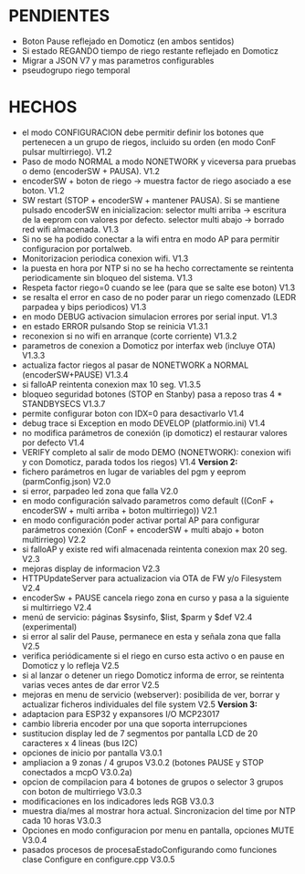 PENDIENTES
==========
- Boton Pause reflejado en Domoticz (en ambos sentidos)
- Si estado REGANDO tiempo de riego restante reflejado en Domoticz
- Migrar a JSON V7 y mas parametros configurables
- pseudogrupo riego temporal

HECHOS
======
- el modo CONFIGURACION debe permitir definir los botones que pertenecen a un grupo de riegos, incluido su orden (en modo ConF pulsar multirriego). V1.2
- Paso de modo NORMAL a modo NONETWORK y viceversa para pruebas o demo (encoderSW + PAUSA). V1.2
- encoderSW + boton de riego -> muestra factor de riego asociado a ese boton. V1.2
- SW restart (STOP + encoderSW + mantener PAUSA). Si se mantiene pulsado encoderSW en inicializacion:
    selector multi arriba -> escritura de la eeprom con valores por defecto.
    selector multi abajo  -> borrado red wifi almacenada. V1.3 
- Si no se ha podido conectar a la wifi entra en modo AP para permitir configuracion por portalweb.  
- Monitorizacion periodica conexion wifi. V1.3
- la puesta en hora por NTP si no se ha hecho correctamente se reintenta periodicamente sin
  bloqueo del sistema. V1.3
- Respeta factor riego=0 cuando se lee (para que se salte ese boton) V1.3
- se resalta el error en caso de no poder parar un riego comenzado (LEDR parpadea y bips
  periodicos) V1.3
- en modo DEBUG activacion simulacion errores por serial input. V1.3
- en estado ERROR pulsando Stop se reinicia V1.3.1
- reconexion si no wifi en arranque (corte corriente) V1.3.2
- parametros de conexion a Domoticz por interfax web (incluye OTA) V1.3.3
- actualiza factor riegos al pasar de NONETWORK a NORMAL (encoderSW+PAUSE) V1.3.4
- si falloAP reintenta conexion max 10 seg. V1.3.5
- bloqueo seguridad botones (STOP en Stanby) pasa a reposo tras 4 * STANDBYSECS V1.3.7
- permite configurar boton con IDX=0 para desactivarlo V1.4
- debug trace si Exception en modo DEVELOP (platformio.ini) V1.4
- no modifica parámetros de conexión (ip domoticz) el restaurar valores por defecto V1.4
- VERIFY completo al salir de modo DEMO (NONETWORK): conexion wifi y con Domoticz, parada todos los riegos) V1.4
**Version 2:**
- fichero parámetros en lugar de variables del pgm y eeprom (parmConfig.json) V2.0
- si error, parpadeo led zona que falla V2.0
- en modo configuración salvado parametros como default ((ConF + encoderSW +
  multi arriba + boton multirriego)) V2.1
- en modo configuración poder activar portal AP para configurar parámetros conexión (ConF + encoderSW +
  multi abajo + boton multirriego) V2.2
- si falloAP y existe red wifi almacenada reintenta conexion max 20 seg. V2.3
- mejoras display de informacion V2.3
- HTTPUpdateServer para actualizacion via OTA de FW y/o Filesystem V2.4
- encoderSw + PAUSE cancela riego zona en curso y pasa a la siguiente si multirriego V2.4
- menú de servicio: páginas $sysinfo, $list, $parm y $def V2.4 (experimental)
- si error al salir del Pause, permanece en esta y señala zona que falla V2.5
- verifica periódicamente si el riego en curso esta activo o en pause en Domoticz y lo refleja V2.5
- si al lanzar o detener un riego Domoticz informa de error, se reintenta varias veces antes de dar error V2.5
- mejoras en menu de servicio (webserver): posibilida de ver, borrar y actualizar ficheros individuales del file system V2.5
**Version 3:**
- adaptacion para ESP32 y expansores I/O MCP23017
- cambio libreria encoder por una que soporta interrupciones
- sustitucion display led de 7 segmentos por pantalla LCD de 20 caracteres x 4 lineas (bus I2C)
- opciones de inicio por pantalla V3.0.1
- ampliacion a 9 zonas / 4 grupos V3.0.2 (botones PAUSE y STOP conectados a mcpO V3.0.2a)
- opcion de compilacion para 4 botones de grupos o selector 3 grupos con boton de multirriego V3.0.3
- modificaciones en los indicadores leds RGB V3.0.3
- muestra dia/mes al mostrar hora actual. Sincronizacion del time por NTP cada 10 horas V3.0.3
- Opciones en modo configuracion por menu en pantalla, opciones MUTE V3.0.4
- pasados procesos de procesaEstadoConfigurando como funciones clase Configure en configure.cpp V3.0.5

